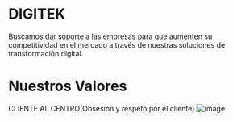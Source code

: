 # DIGITEK

Buscamos dar soporte a las empresas para que aumenten su competitividad en el mercado a través de nuestras soluciones de transformación digital.

# Nuestros Valores
CLIENTE AL CENTRO(Obsesión y respeto por el cliente) ![image](https://github.com/ADTEK01/Digitek/assets/137839332/5d9515dc-dabe-4dcd-bce2-40d6ce24669f)

